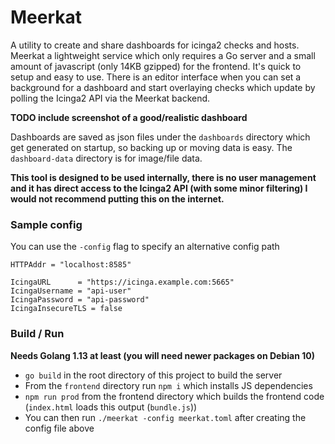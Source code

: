 # Meerkat

A utility to create and share dashboards for icinga2 checks and hosts. Meerkat a lightweight service which only requires a Go server and a small amount of javascript (only 14KB gzipped) for the frontend. It's quick to setup and easy to use. There is an editor interface when you can set a background for a dashboard and start overlaying checks which update by polling the Icinga2 API via the Meerkat backend.

**TODO include screenshot of a good/realistic dashboard**

Dashboards are saved as json files under the `dashboards` directory which get generated on startup, so backing up or moving data is easy. The `dashboard-data` directory is for image/file data.

**This tool is designed to be used internally, there is no user management and it has direct access to the Icinga2 API (with some minor filtering) I would not recommend putting this on the internet.**

### Sample config
You can use the `-config` flag to specify an alternative config path
```
HTTPAddr = "localhost:8585"

IcingaURL      = "https://icinga.example.com:5665"
IcingaUsername = "api-user"
IcingaPassword = "api-password"
IcingaInsecureTLS = false
```

### Build / Run
**Needs Golang 1.13 at least (you will need newer packages on Debian 10)**
 - `go build` in the root directory of this project to build the server
 - From the `frontend` directory run `npm i` which installs JS dependencies
 - `npm run prod` from the frontend directory which builds the frontend code (`index.html` loads this output (`bundle.js`))
 - You can then run `./meerkat -config meerkat.toml` after creating the config file above